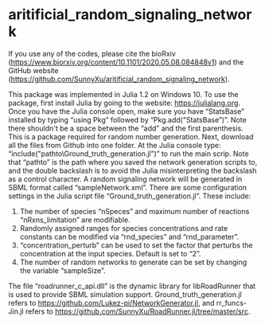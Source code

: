 # aritificial_random_signaling_network
If you use any of the codes, please cite the bioRxiv (https://www.biorxiv.org/content/10.1101/2020.05.08.084848v1) and the GitHub website (https://github.com/SunnyXu/aritificial_random_signaling_network).

This package was implemented in Julia 1.2 on Windows 10. To use the package, first install Julia by going to the website: https://julialang.org. Once you have the Julia console open, make sure you have “StatsBase” installed by typing “using Pkg” followed by “Pkg.add("StatsBase”)”. Note there shouldn't be a space between the “add” and the first parenthesis. This is a package required for random number generation. 
Next, download all the files from Github into one folder. At the Julia console type: “include("pathto\\Ground_truth_generation.jl”)” to run the main scrip. Note that “pathto” is the path where you saved the network generation scripts to, and the double backslash is to avoid the Julia misinterpreting the backslash as a control character. A random signaling network will be generated in SBML format called “sampleNetwork.xml”. There are some configuration settings in the Julia script file “Ground_truth_generation.jl”. These include:

1) The number of species “nSpeces” and maximum number of reactions “nRxns_limitation” are modifiable.
2) Randomly assigned ranges for species concentrations and rate constants can be modified via “rnd_species” and “rnd_parameter”.
3) “concentration_perturb” can be used to set the factor that perturbs the concentration at the input species. Default is set to “2”.
4) The number of random networks to generate can be set by changing the variable “sampleSize”.

The file “roadrunner_c_api.dll” is the dynamic library for libRoadRunner that is used to provide SBML simulation support.   Ground_truth_generation.jl refers to https://github.com/Lukez-pi/NetworkGenerator.jl, and rr_funcs-Jin.jl refers to https://github.com/SunnyXu/RoadRunner.jl/tree/master/src. 
